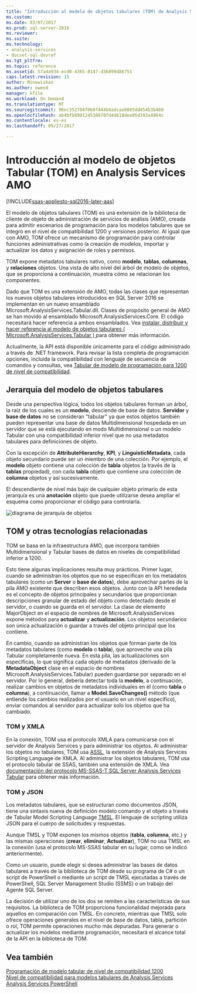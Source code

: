 ```yaml
---
title: "Introducción al modelo de objetos tabulares (TOM) de Analysis Services AMO | Documentos de Microsoft"
ms.custom: 
ms.date: 03/07/2017
ms.prod: sql-server-2016
ms.reviewer: 
ms.suite: 
ms.technology:
- analysis-services
- docset-sql-devref
ms.tgt_pltfrm: 
ms.topic: reference
ms.assetid: 57a4a934-ecd0-4365-8147-d36899d86751
caps.latest.revision: 15
author: Minewiskan
ms.author: owend
manager: kfile
ms.workload: On Demand
ms.translationtype: MT
ms.sourcegitcommit: 96ec352784f060f444b8adcae6005dd454b3b460
ms.openlocfilehash: ab4bfb890124538878fd4d618dee05d393a4864c
ms.contentlocale: es-es
ms.lasthandoff: 09/27/2017

---
```

# <a name="introduction-to-the-tabular-object-model-tom-in-analysis-services-amo"></a>Introducción al modelo de objetos Tabular (TOM) en Analysis Services AMO

[!INCLUDE[ssas-appliesto-sql2016-later-aas](../../includes/ssas-appliesto-sql2016-later-aas.md)]

  El modelo de objetos tabulares (TOM) es una extensión de la biblioteca de cliente de objeto de administración de servicios de análisis (AMO), creada para admitir escenarios de programación para los modelos tabulares que se integró en el nivel de compatibilidad 1200 y versiones posterior. Al igual que con AMO, TOM ofrece un mecanismo de programación para controlar funciones administrativas como la creación de modelos, importar y actualizar los datos y asignación de roles y permisos.  
  
TOM expone metadatos tabulares nativo, como **modelo**, **tablas**, **columnas**, y **relaciones** objetos.  Una vista de alto nivel del árbol de modelo de objetos, que se proporciona a continuación, muestra cómo se relacionan los componentes.  
  
 Dado que TOM es una extensión de AMO, todas las clases que representan los nuevos objetos tabulares introducidos en SQL Server 2016 se implementan en un nuevo ensamblado Microsoft.AnalysisServices.Tabular.dll. Clases de propósito general de AMO se han movido al ensamblado Microsoft.AnalysisServices.Core. El código necesitará hacer referencia a ambos ensamblados.
Vea [instalar, distribuir y hacer referencia al modelo de objetos tabulares &#40; Microsoft.AnalysisServices.Tabular &#41; ](../../analysis-services/tabular-model-programming-compatibility-level-1200/install-distribute-and-reference-the-tabular-object-model.md) para obtener más información.  
  
 Actualmente, la API está disponible únicamente para el código administrado a través de .NET framework. Para revisar la lista completa de programación opciones, incluida la compatibilidad con lenguaje de secuencia de comandos y consultas, vea [Tabular de modelo de programación para 1200 de nivel de compatibilidad](../../analysis-services/tabular-model-programming-compatibility-level-1200/tabular-model-programming-for-compatibility-level-1200.md).  
  
## <a name="tabular-object-model-hierarchy"></a>Jerarquía del modelo de objetos tabulares  
 Desde una perspectiva lógica, todos los objetos tabulares forman un árbol, la raíz de los cuales es un **modelo**, desciende de base de datos. **Servidor** y **base de datos** no se consideran "tabular" ya que estos objetos también pueden representar una base de datos Multidimensional hospedada en un servidor que se está ejecutando en modo Multidimensional o un modelo Tabular con una compatibilidad inferior nivel que no usa metadatos tabulares para definiciones de objeto. 
  
 Con la excepción de **AttributeHierarchy**, **KPI**, y **LinguisticMetadata**, cada objeto secundario puede ser un miembro de una colección. Por ejemplo, el **modelo** objeto contiene una colección de **tabla** objetos (a través de la **tablas** propiedad), con cada **tabla** objeto que contiene una colección de **columna** objetos y así sucesivamente.  
  
 El descendiente de nivel más bajo de cualquier objeto primario de esta jerarquía es una **anotación** objeto que puede utilizarse desea ampliar el esquema como proporcionar el código para controlarla.  
  
 ![diagrama de jerarquía de objetos](../../analysis-services/tabular-model-programming-compatibility-level-1200/media/ssastomobjectmodeldiagram.png "diagrama de jerarquía de objetos")  
  
## <a name="tom-and-other-related-technologies"></a>TOM y otras tecnologías relacionadas

TOM se basa en la infraestructura AMO, que incorpora también Multidimensional y Tabular bases de datos en niveles de compatibilidad inferior a 1200.

Esto tiene algunas implicaciones resulta muy prácticos.
Primer lugar, cuando se administran los objetos que no se especifican en los metadatos tabulares (como un **Server** o **base de datos**), debe aprovechar partes de la pila AMO existente que describen esos objetos. Junto con la API heredada es el concepto de objetos principales y secundarios que proporcionan descripciones granular de estado del objeto como detectado desde el servidor, o cuando se guarda en el servidor. La clase de elemento MajorObject en el espacio de nombres de Microsoft.AnalysisServices expone métodos para **actualizar** y **actualización**. Los objetos secundarios son única actualización o guardar a través del objeto principal que los contiene.

En cambio, cuando se administran los objetos que forman parte de los metadatos tabulares (como **modelo** o **tabla**), que aproveche una pila Tabular completamente nueva. En esta pila, las actualizaciones son específicas, lo que significa cada objeto de metadatos (derivado de la **MetadataObject** clase en el espacio de nombres Microsoft.AnalysisServices.Tabular) pueden guardarse por separado en el servidor. Por lo general, debería detectar toda la **modelo**, a continuación, realizar cambios en objetos de metadatos individuales en él (como **tabla** o **columna**), a continuación, llamar a  **Model.SaveChanges()** método (que entiende los cambios realizados por el usuario en un nivel específico), enviar comandos al servidor para actualizar solo los objetos que ha cambiado.

### <a name="tom-and-xmla"></a>TOM y XMLA

En la conexión, TOM usa el protocolo XMLA para comunicarse con el servidor de Analysis Services y para administrar los objetos. Al administrar los objetos no tabulares, TOM usa [ASSL](../scripting/analysis-services-scripting-language-assl-for-xmla.md), la extensión de Analysis Services Scripting Language de XMLA. Al administrar los objetos tabulares, TOM usa el protocolo tabular de SSAS, también una extensión de XMLA. Vea [documentación del protocolo MS-SSAS-T SQL Server Analysis Services Tabular](https://msdn.microsoft.com/library/mt719260.aspx) para obtener más información.

### <a name="tom-and-json"></a>TOM y JSON

Los metadatos tabulares, que se estructuran como documentos JSON, tiene una sintaxis nueva de definición modelo comando y el objeto a través de Tabular Model Scripting Language [TMSL](../tabular-model-scripting-language-tmsl-reference.md). El lenguaje de scripting utiliza JSON para el cuerpo de solicitudes y respuestas.

Aunque TMSL y TOM exponen los mismos objetos (**tabla**, **columna**, etc.) y las mismas operaciones (**crear**, **eliminar**,  **Actualizar**), TOM no usa TMSL en la conexión (usa el protocolo MS-SSAS tabular en su lugar, como se indicó anteriormente).

Como un usuario, puede elegir si desea administrar las bases de datos tabulares a través de la biblioteca de TOM desde su programa de C# o un script de PowerShell o mediante un script de TMSL ejecutadas a través de PowerShell, SQL Server Management Studio (SSMS) o un trabajo del Agente SQL Server.

La decisión de utilizar uno de los dos se remiten a las características de sus requisitos. La biblioteca de TOM proporciona funcionalidad mejorada para aquellos en comparación con TMSL. En concreto, mientras que TMSL solo ofrece operaciones generales en el nivel de base de datos, tabla, partición o rol, TOM permite operaciones mucho más depuradas. Para generar o actualizar los modelos mediante programación, necesitará el alcance total de la API en la biblioteca de TOM.
  
## <a name="see-also"></a>Vea también  
 [Programación de modelo tabular de nivel de compatibilidad 1200](../../analysis-services/tabular-model-programming-compatibility-level-1200/tabular-model-programming-for-compatibility-level-1200.md)   
 [Nivel de compatibilidad para modelos tabulares de Analysis Services](../../analysis-services/tabular-models/compatibility-level-for-tabular-models-in-analysis-services.md)  
[Analysis Services PowerShell](../../analysis-services/powershell/analysis-services-powershell-reference.md)
  

